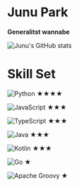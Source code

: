 # Junu Park

**Generalitst wannabe**

![Junu's GitHub stats](https://github-readme-stats.vercel.app/api?username=6unpk&show_icons=true&theme=radical)

# Skill Set

![Python](https://img.shields.io/badge/python-3670A0?style=for-the-badge&logo=python&logoColor=ffdd54) ★★★★

![JavaScript](https://img.shields.io/badge/javascript-%23323330.svg?style=for-the-badge&logo=javascript&logoColor=%23F7DF1E) ★★★

![TypeScript](https://img.shields.io/badge/typescript-%23007ACC.svg?style=for-the-badge&logo=typescript&logoColor=white) ★★★

![Java](https://img.shields.io/badge/java-%23ED8B00.svg?style=for-the-badge&logo=java&logoColor=white) ★★★

![Kotlin](https://img.shields.io/badge/kotlin-%237F52FF.svg?style=for-the-badge&logo=kotlin&logoColor=white) ★★★

![Go](https://img.shields.io/badge/go-%2300ADD8.svg?style=for-the-badge&logo=go&logoColor=white) ★
 
![Apache Groovy](https://img.shields.io/badge/Apache%20Groovy-4298B8.svg?style=for-the-badge&logo=Apache+Groovy&logoColor=white) ★
